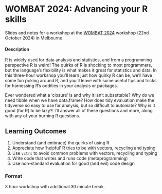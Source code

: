 

<!-- README.md is generated from README.qmd. Please edit that file -->

# WOMBAT 2024: Advancing your R skills

<!-- badges: start -->
<!-- badges: end -->

Slides and notes for a workshop at the [WOMBAT
2024](https://wombat2024.numbat.space/) workshop (22nd October 2024) in
Melbourne.

<!-- A recording of this workshop is available on YouTube here: <https://www.youtube.com/watch?v=> -->
<!-- [![](preview.jpg)](https://www.youtube.com/watch?v=) -->

#### Description

R is widely used for data analysis and statistics, and from a
programming perspective R is weird! The quirks of R is shocking to most
programmers, but the language’s flexibility is what makes it great for
statistics and data. In this three-hour workshop you’ll learn just how
quirky R can be, we’ll have some fun poking around R, and you’ll leave
with some useful tips and tricks for harnessing R’s oddities in your
analysis or packages.

Ever wondered what a ‘closure’ is and why it isn’t subsettable? Why do
we need tibble when we have data.frame? How does tidy evaluation make
the tidyverse so easy to use for analysis, but so difficult to automate?
Why is it good (for R) to be lazy?! I’ll answer all of these questions
and more, along with any of your burning R questions.

## Learning Outcomes

1.  Understand (and embrace) the quirks of using R
2.  Appreciate how ‘helpful’ R tries to be with vectors, recycling and
    typing
3.  Use `vctrs` to avoid common problems with vectors, recycling and
    typing
4.  Write code that writes and runs code (metaprogramming)
5.  Use non-standard evaluation for good (and evil) code design

### Format

3 hour workshop with additional 30 minute break.
